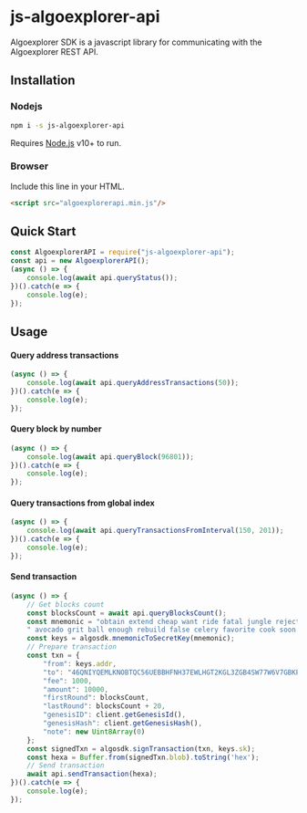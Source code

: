 # js-algoexplorer-api

Algoexplorer SDK is a javascript library for communicating with the Algoexplorer REST API. 

## Installation

### Nodejs
```bash
npm i -s js-algoexplorer-api
```
Requires [Node.js](https://nodejs.org/) v10+ to run.

### Browser

Include this line in your HTML.
```html
<script src="algoexplorerapi.min.js"/>
```

## Quick Start

```javascript
const AlgoexplorerAPI = require("js-algoexplorer-api");
const api = new AlgoexplorerAPI();
(async () => {
    console.log(await api.queryStatus());
})().catch(e => {
    console.log(e);
});
```
## Usage

#### Query address transactions
```javascript
(async () => {
    console.log(await api.queryAddressTransactions(50));
})().catch(e => {
    console.log(e);
});
```

#### Query block by number
```javascript
(async () => {
    console.log(await api.queryBlock(96801));
})().catch(e => {
    console.log(e);
});
```

#### Query transactions from global index
```javascript
(async () => {
    console.log(await api.queryTransactionsFromInterval(150, 201));
})().catch(e => {
    console.log(e);
});
```

#### Send transaction
```javascript
(async () => {
    // Get blocks count
    const blocksCount = await api.queryBlocksCount();
    const mnemonic = "obtain extend cheap want ride fatal jungle reject field sell arm apology" +
    " avocado grit ball enough rebuild false celery favorite cook soon talk abandon hope";
    const keys = algosdk.mnemonicToSecretKey(mnemonic);
    // Prepare transaction
    const txn = {
        "from": keys.addr,
        "to": "46QNIYQEMLKNOBTQC56UEBBHFNH37EWLHGT2KGL3ZGB4SW77W6V7GBKPDY",
        "fee": 1000,
        "amount": 10000,
        "firstRound": blocksCount,
        "lastRound": blocksCount + 20,
        "genesisID": client.getGenesisId(),
        "genesisHash": client.getGenesisHash(),
        "note": new Uint8Array(0)
    };
    const signedTxn = algosdk.signTransaction(txn, keys.sk);
    const hexa = Buffer.from(signedTxn.blob).toString('hex');
    // Send transaction
    await api.sendTransaction(hexa);
})().catch(e => {
    console.log(e);
});
```
